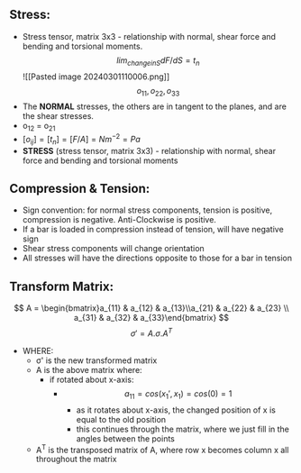 ## Stress:
- Stress tensor, matrix 3x3 - relationship with normal, shear force and bending and torsional moments.
$$
lim_{change in S}dF/dS = t_n
$$
![[Pasted image 20240301110006.png]]
$$
o_{11}, o_{22}, o_{33} 
$$
- The **NORMAL** stresses, the others are in tangent to the planes, and are the shear stresses. 
- o$_{12}$ = o$_{21}$ 
- $[o_{ij}]=[t_n]=[F/A]=Nm^{-2}=Pa$
- **STRESS** (stress tensor, matrix 3x3) - relationship with normal, shear force and bending and torsional moments

## Compression & Tension:
- Sign convention: for normal stress components, tension is positive, compression is negative. Anti-Clockwise is positive.
- If a bar is loaded in compression instead of tension, will have negative sign
- Shear stress components will change orientation
- All stresses will have the directions opposite to those for a bar in tension


## Transform Matrix:
$$
A = \begin{bmatrix}a_{11} & a_{12} & a_{13}\\a_{21} & a_{22} & a_{23} \\ a_{31} & a_{32} & a_{33}\end{bmatrix}
$$
$$σ' = A . σ . A^{T}$$
- WHERE:
	- σ' is the new transformed matrix
	- A is the above matrix where:
		- if rotated about x-axis:
			- $$a_{11} = cos(x_{1}', x_{1}) = cos(0)=1$$
				- as it rotates about x-axis, the changed position of x is equal to the old position
				- this continues through the matrix, where we just fill in the angles between the points
	- A<sup>T</sup> is the transposed matrix of A, where row x becomes column x all throughout the matrix
